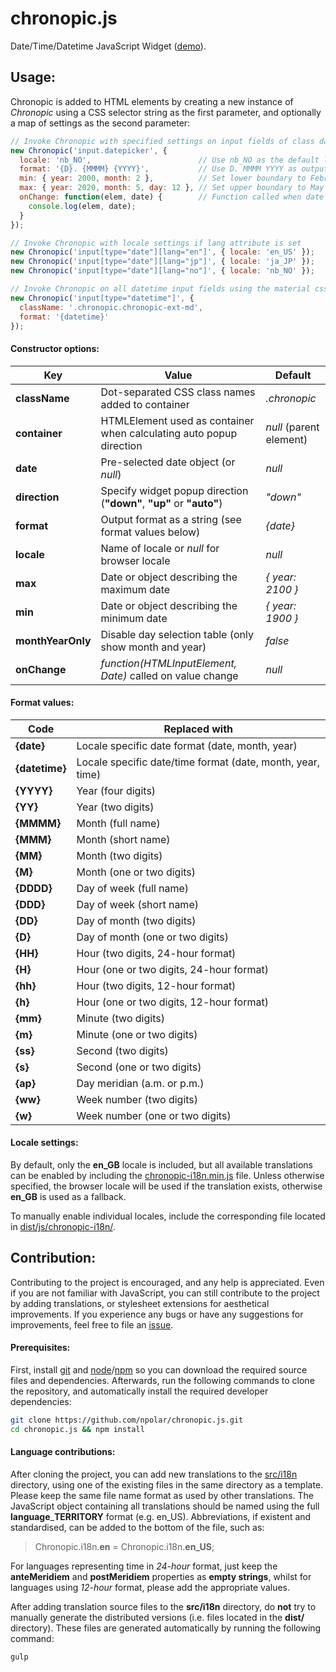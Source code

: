 # chronopic.js
Date/Time/Datetime JavaScript Widget ([demo](http://npolar.github.io/chronopic.js/demo/)).

## Usage:
Chronopic is added to HTML elements by creating a new instance of *Chronopic* using a CSS selector string as the first parameter, and optionally a map of settings as the second parameter:

```javascript
// Invoke Chronopic with specified settings on input fields of class datepicker
new Chronopic('input.datepicker', {
  locale: 'nb_NO',                        // Use nb_NO as the default locale
  format: '{D}. {MMMM} {YYYY}',           // Use D. MMMM YYYY as output format
  min: { year: 2000, month: 2 },          // Set lower boundary to February 2000
  max: { year: 2020, month: 5, day: 12 }, // Set upper boundary to May 12. 2020
  onChange: function(elem, date) {        // Function called when date is changed
    console.log(elem, date);
  }
});
```
```javascript
// Invoke Chronopic with locale settings if lang attribute is set
new Chronopic('input[type="date"][lang="en"]', { locale: 'en_US' });
new Chronopic('input[type="date"][lang="jp"]', { locale: 'ja_JP' });
new Chronopic('input[type="date"][lang="no"]', { locale: 'nb_NO' });
```
```javascript
// Invoke Chronopic on all datetime input fields using the material css extension
new Chronopic('input[type="datetime"]', {
  className: '.chronopic.chronopic-ext-md',
  format: '{datetime}'
});

```

#### Constructor options:
Key               | Value                                                               | Default
------------------|---------------------------------------------------------------------|--------------
**className**     | Dot-separated CSS class names added to container                    | *.chronopic*
**container**     | HTMLElement used as container when calculating auto popup direction | *null* (parent element)
**date**          | Pre-selected date object (or *null*)                                | *null*
**direction**     | Specify widget popup direction (**"down"**, **"up"** or **"auto"**) | *"down"*
**format**        | Output format as a string (see format values below)                 | *{date}*
**locale**        | Name of locale or *null* for browser locale                         | *null*
**max**           | Date or object describing the maximum date                          | *{ year: 2100 }*
**min**           | Date or object describing the minimum date                          | *{ year: 1900 }*
**monthYearOnly** | Disable day selection table (only show month and year)              | *false*
**onChange**      | *function(HTMLInputElement, Date)* called on value change           | *null*

#### Format values:
Code            | Replaced with
----------------|--------------
**{date}**      | Locale specific date format (date, month, year)
**{datetime}**  | Locale specific date/time format (date, month, year, time)
**{YYYY}**      | Year (four digits)
**{YY}**        | Year (two digits)
**{MMMM}**      | Month (full name)
**{MMM}**       | Month (short name)
**{MM}**        | Month (two digits)
**{M}**         | Month (one or two digits)
**{DDDD}**      | Day of week (full name)
**{DDD}**       | Day of week (short name)
**{DD}**        | Day of month (two digits)
**{D}**         | Day of month (one or two digits)
**{HH}**        | Hour (two digits, 24-hour format)
**{H}**         | Hour (one or two digits, 24-hour format)
**{hh}**        | Hour (two digits, 12-hour format)
**{h}**         | Hour (one or two digits, 12-hour format)
**{mm}**        | Minute (two digits)
**{m}**         | Minute (one or two digits)
**{ss}**        | Second (two digits)
**{s}**         | Second (one or two digits)
**{ap}**        | Day meridian (a.m. or p.m.)
**{ww}**        | Week number (two digits)
**{w}**         | Week number (one or two digits)

#### Locale settings:
By default, only the **en_GB** locale is included, but all available translations can be enabled by including the [chronopic-i18n.min.js](https://github.com/npolar/chronopic.js/tree/master/dist/js/chronopic-i18n.min.js) file. Unless otherwise specified, the browser locale will be used if the translation exists, otherwise **en_GB** is used as a fallback.

To manually enable individual locales, include the corresponding file located in [dist/js/chronopic-i18n/](https://github.com/npolar/chronopic.js/tree/master/dist/js/chronopic-i18n).

## Contribution:
Contributing to the project is encouraged, and any help is appreciated. Even if you are not familiar with JavaScript, you can still contribute to the project by adding translations, or stylesheet extensions for aesthetical improvements. If you experience any bugs or have any suggestions for improvements, feel free to file an [issue](https://github.com/npolar/chronopic.js/issues).

#### Prerequisites:
First, install [git](https://git-scm.com/) and [node](https://nodejs.org)/[npm](https://npmjs.com) so you can download the required source files and dependencies. Afterwards, run the following commands to clone the repository, and automatically install the required developer dependencies:

```sh
git clone https://github.com/npolar/chronopic.js.git
cd chronopic.js && npm install
```

#### Language contributions:
After cloning the project, you can add new translations to the [src/i18n](https://github.com/npolar/chronopic.js/tree/master/src/i18n) directory, using one of the existing files in the same directory as a template. Please keep the same file name format as used by other translations. The JavaScript object containing all translations should be named using the full **language**_**TERRITORY** format (e.g. en_US). Abbreviations, if existent and standardised, can be added to the bottom of the file, such as:

> Chronopic.i18n.**en** = Chronopic.i18n.**en_US**;

For languages representing time in *24-hour* format, just keep the **anteMeridiem** and **postMeridiem** properties as **empty strings**, whilst for languages using *12-hour* format, please add the appropriate values.

After adding translation source files to the **src/i18n** directory, do **not** try to manually generate the distributed versions (i.e. files located in the **dist/** directory). These files are generated automatically by running the following command:

```sh
gulp
```
